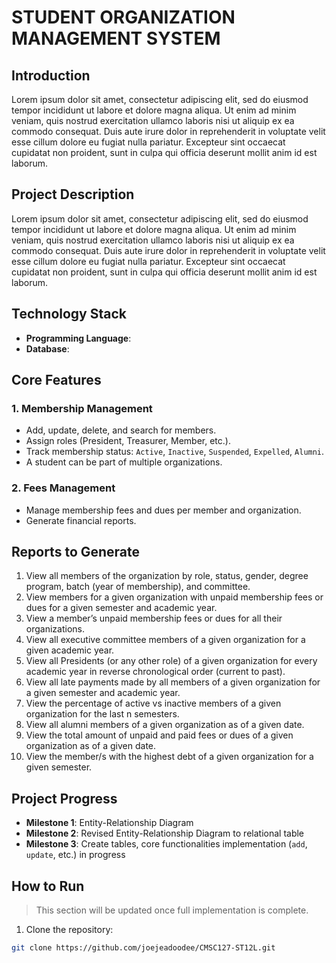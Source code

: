 # STUDENT ORGANIZATION MANAGEMENT SYSTEM

## Introduction
Lorem ipsum dolor sit amet, consectetur adipiscing elit, sed do eiusmod tempor incididunt ut labore et dolore magna aliqua. Ut enim ad minim veniam, quis nostrud exercitation ullamco laboris nisi ut aliquip ex ea commodo consequat. Duis aute irure dolor in reprehenderit in voluptate velit esse cillum dolore eu fugiat nulla pariatur. Excepteur sint occaecat cupidatat non proident, sunt in culpa qui officia deserunt mollit anim id est laborum.


## Project Description
Lorem ipsum dolor sit amet, consectetur adipiscing elit, sed do eiusmod tempor incididunt ut labore et dolore magna aliqua. Ut enim ad minim veniam, quis nostrud exercitation ullamco laboris nisi ut aliquip ex ea commodo consequat. Duis aute irure dolor in reprehenderit in voluptate velit esse cillum dolore eu fugiat nulla pariatur. Excepteur sint occaecat cupidatat non proident, sunt in culpa qui officia deserunt mollit anim id est laborum.

## Technology Stack
- **Programming Language**:
- **Database**:

## Core Features
### 1. Membership Management
- Add, update, delete, and search for members.
- Assign roles (President, Treasurer, Member, etc.).
- Track membership status: `Active`, `Inactive`, `Suspended`, `Expelled`, `Alumni`.
- A student can be part of multiple organizations.

### 2. Fees Management
- Manage membership fees and dues per member and organization.
- Generate financial reports.

## Reports to Generate

1. View all members of the organization by role, status, gender, degree program, batch (year of membership), and committee. 
2. View members for a given organization with unpaid membership fees or dues for a given semester and academic year.
3. View a member’s unpaid membership fees or dues for all their organizations.
4. View all executive committee members of a given organization for a given academic year.
5. View all Presidents (or any other role) of a given organization for every academic year in reverse chronological order (current to past).
6. View all late payments made by all members of a given organization for a given semester and academic year.
7. View the percentage of active vs inactive members of a given organization for the last n semesters. 
8. View all alumni members of a given organization as of a given date.
9. View the total amount of unpaid and paid fees or dues of a given organization as of a given date.
10. View the member/s with the highest debt of a given organization for a given semester.

## Project Progress

- **Milestone 1**: Entity-Relationship Diagram 
- **Milestone 2**: Revised Entity-Relationship Diagram to relational table 
- **Milestone 3**: Create tables, core functionalities implementation (`add`, `update`, etc.) in progress


## How to Run

>This section will be updated once full implementation is complete.

1. Clone the repository:
```bash
git clone https://github.com/joejeadoodee/CMSC127-ST12L.git